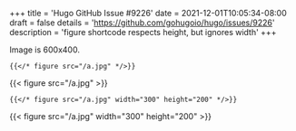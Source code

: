 +++
title = 'Hugo GitHub Issue #9226'
date = 2021-12-01T10:05:34-08:00
draft = false
details = 'https://github.com/gohugoio/hugo/issues/9226'
description = 'figure shortcode respects height, but ignores width'
+++

Image is 600x400.

`{{</* figure src="/a.jpg" */>}}`

{{< figure src="/a.jpg" >}}

`{{</* figure src="/a.jpg" width="300" height="200" */>}}`

{{< figure src="/a.jpg" width="300" height="200" >}}
